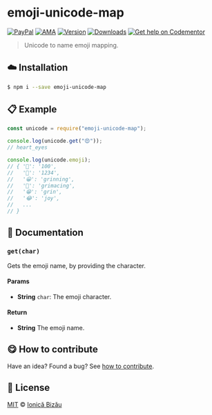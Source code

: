 
# emoji-unicode-map

 [![PayPal](https://img.shields.io/badge/%24-paypal-f39c12.svg)][paypal-donations] [![AMA](https://img.shields.io/badge/ask%20me-anything-1abc9c.svg)](https://github.com/IonicaBizau/ama) [![Version](https://img.shields.io/npm/v/emoji-unicode-map.svg)](https://www.npmjs.com/package/emoji-unicode-map) [![Downloads](https://img.shields.io/npm/dt/emoji-unicode-map.svg)](https://www.npmjs.com/package/emoji-unicode-map) [![Get help on Codementor](https://cdn.codementor.io/badges/get_help_github.svg)](https://www.codementor.io/johnnyb?utm_source=github&utm_medium=button&utm_term=johnnyb&utm_campaign=github)

> Unicode to name emoji mapping.

## :cloud: Installation

```sh
$ npm i --save emoji-unicode-map
```


## :clipboard: Example



```js
const unicode = require("emoji-unicode-map");

console.log(unicode.get("😍"));
// heart_eyes

console.log(unicode.emoji);
// { '💯': '100',
//   '🔢': '1234',
//   '😀': 'grinning',
//   '😬': 'grimacing',
//   '😁': 'grin',
//   '😂': 'joy',
//   ...
// }
```

## :memo: Documentation


### `get(char)`
Gets the emoji name, by providing the character.

#### Params
- **String** `char`: The emoji character.

#### Return
- **String** The emoji name.



## :yum: How to contribute
Have an idea? Found a bug? See [how to contribute][contributing].


## :scroll: License

[MIT][license] © [Ionică Bizău][website]

[paypal-donations]: https://www.paypal.com/cgi-bin/webscr?cmd=_s-xclick&hosted_button_id=RVXDDLKKLQRJW
[donate-now]: http://i.imgur.com/6cMbHOC.png

[license]: http://showalicense.com/?fullname=Ionic%C4%83%20Biz%C4%83u%20%3Cbizauionica%40gmail.com%3E%20(http%3A%2F%2Fionicabizau.net)&year=2016#license-mit
[website]: http://ionicabizau.net
[contributing]: /CONTRIBUTING.md
[docs]: /DOCUMENTATION.md
